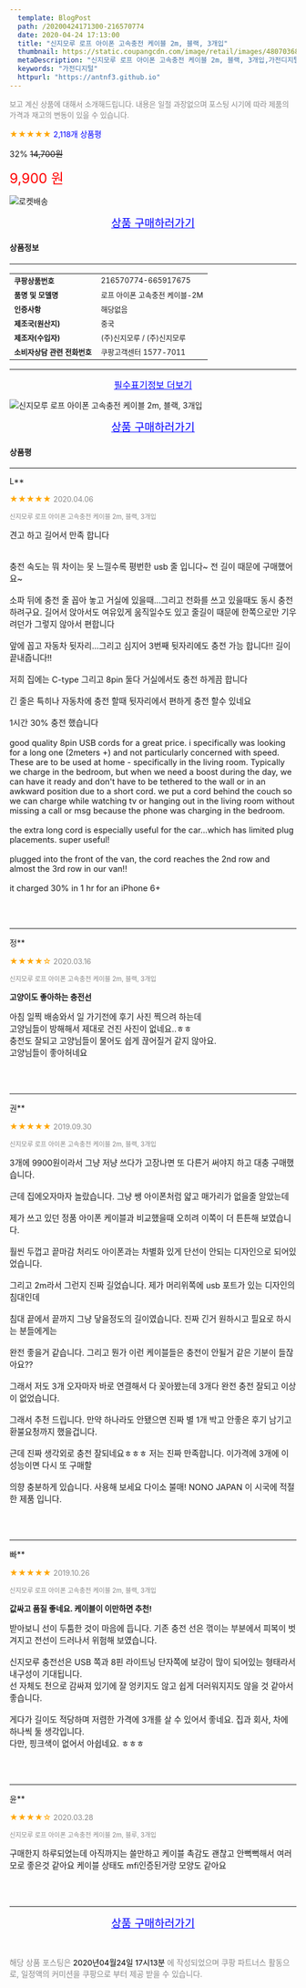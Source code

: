 ```yaml
---
  template: BlogPost
  path: /20200424171300-216570774
  date: 2020-04-24 17:13:00
  title: "신지모루 로프 아이폰 고속충전 케이블 2m, 블랙, 3개입"
  thumbnail: https://static.coupangcdn.com/image/retail/images/48070368550480-b1240983-0356-4047-8182-751bfbb8a0f3.jpg
  metaDescription: "신지모루 로프 아이폰 고속충전 케이블 2m, 블랙, 3개입,가전디지털"
  keywords: "가전디지털"
  httpurl: "https://antnf3.github.io"
---
```

  
<span style="color: #888;font-size:0.8rem">보고 계신 상품에 대해서 소개해드립니다.
내용은 일절 과장없으며 포스팅 시기에 따라 제품의 가격과 재고의 변동이 있을 수 있습니다.</span>
  
<span style="color: orange;">★★★★★</span> <span style="color: blue;font-size: 0.85rem;">2,118개 상품평</span>

<span style="font-size: 0.9rem">32%</span> <span style="font-size: 0.9rem">~~14,700원~~</span>

<span style="color: red;font-size: 1.5rem;">9,900 원</span>

![로켓배송](https://postfiles.pstatic.net/MjAyMDA0MTBfMjcz/MDAxNTg2NDQ1OTAwMDc5.1T-Iy6-X12_V8iyof2OtSqUCu6urPUUOnjG41kbMy_kg.c1eqxaGayJ1XX0TGV24QXbZg9dvQ9C_dYZx39G_Z7Wog.PNG.cigshop2/rocket_logo.png?type=w773)

<p align="center"><a href="http://me2.do/x1XKjwyc" style="font-size: 1.2rem; color: blue;">상품 구매하러가기</a></p>

#### 상품정보

---

|                  |                       |
| ---------------- | --------------------- |
| **<span style="font-size:0.8rem;">쿠팡상품번호</span>** | <span style="font-size:0.8rem;">216570774-665917675</span> |
| **<span style="font-size:0.8rem;">품명 및 모델명</span>**    | <span style="font-size:0.8rem;">로프 아이폰 고속충전 케이블-2M</span>        |
| **<span style="font-size:0.8rem;">인증사항</span>**    | <span style="font-size:0.8rem;">해당없음</span>        |
| **<span style="font-size:0.8rem;">제조국(원산지)</span>**    | <span style="font-size:0.8rem;">중국</span>        |
| **<span style="font-size:0.8rem;">제조자(수입자)</span>**    | <span style="font-size:0.8rem;">(주)신지모루 / (주)신지모루</span>        |
| **<span style="font-size:0.8rem;">소비자상담 관련 전화번호</span>**    | <span style="font-size:0.8rem;">쿠팡고객센터 1577-7011</span>        |

---

<p align="center"><a href="http://me2.do/x1XKjwyc" style="font-size: 1rem; color: blue;">필수표기정보 더보기</a></p>

![신지모루 로프 아이폰 고속충전 케이블 2m, 블랙, 3개입](http://thumbnail10.coupangcdn.com/thumbnails/remote/q89/image/retail/images/2019/05/03/11/7/6b40ae9b-8295-4b39-81b2-1bab1d14a7d2.jpg)

<p align="center"><a href="http://me2.do/x1XKjwyc" style="font-size: 1.2rem; color: blue;">상품 구매하러가기</a></p>

#### 상품평
  
---
  
L**
    
<span style="color: orange;">★★★★★</span> <span style="font-size:0.8rem;color: #888;">2020.04.06</span>
    
<span style="color: #888;font-size:0.7rem">신지모루 로프 아이폰 고속충전 케이블 2m, 블랙, 3개입</span>
    

    
<span style="font-size: 0.9rem;">견고 하고 길어서 만족 합니다<br/><br/><br/>충전 속도는 뭐 차이는  못 느낄수록 평번한 usb 줄 입니다~ 전 길이 때문에 구매했어요~<br/><br/>소파 뒤에 충전 줄 꼽아 놓고 거실에 있을때...그리고 전화를 쓰고 있을때도 동시 충전 하려구요. 길어서 앉아서도 여유있게 움직일수도 있고 줄길이 때문에 한쪽으로만 기우려던가 그렇지 않아서 편합니다<br/><br/>앞에 꼽고 자동차 뒷자리...그리고 심지어 3번째 뒷자리에도 충전 가능 합니다!! 길이 끝내줍니다!!<br/><br/>저희 집에는 C-type 그리고 8pin 둘다 거실에서도 충전 하게끔 합니다<br/><br/>긴 줄은 특히나 자동차에 충전 할때 뒷자리에서 편하게 충전 할수 있네요<br/><br/>1시간 30% 충전 했습니다 <br/><br/>good quality 8pin USB cords for a great price. i specifically was looking for a long one (2meters +) and not particularly concerned with speed. These are to be used at home - specifically in the living room. Typically we charge in the bedroom, but when we need a boost during the day, we can have it ready and don't have to be tethered to the wall or in an awkward position due to a short cord. we put a cord behind the couch so we can charge while watching tv or hanging out in the living room without missing a call or msg because the phone was charging in the bedroom. <br/><br/>the extra long cord is especially useful for the car...which has limited plug placements. super useful!<br/><br/>plugged into the front of the van, the cord reaches the 2nd row and almost the 3rd row in our van!!<br/><br/>it charged 30% in 1 hr for an iPhone 6+</span>
    
<br>
<br>

---
  
정**
    
<span style="color: orange;">★★★★☆</span> <span style="font-size:0.8rem;color: #888;">2020.03.16</span>
    
<span style="color: #888;font-size:0.7rem">신지모루 로프 아이폰 고속충전 케이블 2m, 블랙, 3개입</span>
    
<span style="font-size:0.85rem">**고양이도 좋아하는 충전선**</span>
    
<span style="font-size: 0.9rem;">아침 일찍 배송와서 일 가기전에 후기 사진 찍으려 하는데<br/>고양님들이 방해해서 제대로 건진 사진이 없네요..ㅎㅎ<br/>충전도 잘되고 고양님들이 물어도 쉽게 끊어질거 같지 않아요. <br/>고양님들이 좋아허네요</span>
    
<br>
<br>

---
  
권**
    
<span style="color: orange;">★★★★★</span> <span style="font-size:0.8rem;color: #888;">2019.09.30</span>
    
<span style="color: #888;font-size:0.7rem">신지모루 로프 아이폰 고속충전 케이블 2m, 블랙, 3개입</span>
    

    
<span style="font-size: 0.9rem;">3개에 9900원이라서 그냥 저냥 쓰다가 고장나면 또 다른거 써야지 하고 대충 구매했습니다.<br/><br/>근데 집에오자마자 놀랐습니다. 그냥 쌩 아이폰처럼 얇고 매가리가 없을줄 알았는데 <br/><br/>제가 쓰고 있던 정품 아이폰 케이블과 비교했을때 오히려 이쪽이 더 튼튼해 보였습니다.<br/><br/>훨씬 두껍고 끝마감 처리도 아이폰과는 차별화 있게 단선이 안되는 디자인으로 되어있었습니다.<br/><br/>그리고 2m라서 그런지 진짜 길었습니다. 제가 머리위쪽에 usb 포트가 있는 디자인의 침대인데<br/><br/>침대 끝에서 끝까지 그냥 닿을정도의 길이였습니다.  진짜 긴거 원하시고 필요로 하시는 분들에게는 <br/><br/>완전 좋을거 같습니다. 그리고 뭔가 이런 케이블들은 충전이 안될거 같은 기분이 들잖아요??<br/><br/>그래서 저도 3개 오자마자 바로 연결해서 다 꽂아봤는데 3개다 완전 충전 잘되고 이상이 없었습니다.<br/><br/>그래서 추천 드립니다. 만약 하나라도 안됐으면 진짜 별 1개 박고 안좋은 후기 남기고 환불요청까지 했을겁니다.<br/><br/>근데 진짜 생각외로 충전 잘되네요ㅎㅎㅎ 저는 진짜 만족합니다. 이가격에 3개에 이 성능이면 다시 또 구매할<br/><br/>의향 충분하게 있습니다. 사용해 보세요 다이소 불매! NONO JAPAN 이 시국에 적절한 제품 입니다.</span>
    
<br>
<br>

---
  
빠**
    
<span style="color: orange;">★★★★★</span> <span style="font-size:0.8rem;color: #888;">2019.10.26</span>
    
<span style="color: #888;font-size:0.7rem">신지모루 로프 아이폰 고속충전 케이블 2m, 블랙, 3개입</span>
    
<span style="font-size:0.85rem">**값싸고 품질 좋네요. 케이블이 이만하면 추천!**</span>
    
<span style="font-size: 0.9rem;">받아보니 선이 두툼한 것이 마음에 듭니다. 기존 충전 선은 꺾이는 부분에서 피복이 벗겨지고 전선이 드러나서 위험해 보였습니다.<br/><br/> 신지모루 충전선은 USB 쪽과 8핀 라이트닝 단자쪽에 보강이 많이 되어있는 형태라서 내구성이 기대됩니다. <br/>선 자체도 천으로 감싸져 있기에 잘 엉키지도 않고 쉽게 더러워지지도 않을 것 같아서 좋습니다. <br/><br/>  게다가 길이도 적당하며 저렴한 가격에 3개를 살 수 있어서 좋네요. 집과 회사, 차에 하나씩 둘 생각입니다. <br/>다만, 핑크색이 없어서 아쉽네요. ㅎㅎㅎ</span>
    
<br>
<br>

---
  
윤**
    
<span style="color: orange;">★★★★☆</span> <span style="font-size:0.8rem;color: #888;">2020.03.28</span>
    
<span style="color: #888;font-size:0.7rem">신지모루 로프 아이폰 고속충전 케이블 2m, 블루, 3개입</span>
    

    
<span style="font-size: 0.9rem;">구매한지 하루되었는데 아직까지는 쓸만하고 케이블  촉감도 괜찮고 안뻑뻑해서 여러모로 좋은것 같아요 케이블 상태도 mfi인증된거랑 모양도 같아요</span>
    
<br>
<br>


  
---
  
<p align="center"><a href="http://me2.do/x1XKjwyc" style="font-size: 1.2rem; color: blue;">상품 구매하러가기</a></p>
  
<br>
  
<span style="font-size: 0.85rem; color: #888;">해당 상품 포스팅은 <span style="color: #000;"> 2020년04월24일 17시13분 </span> 에 작성되었으며 쿠팡 파트너스 활동으로, 일정액의 커미션을 쿠팡으로 부터 제공 받을 수 있습니다.</span>